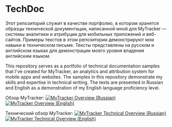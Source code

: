 # TechDoc
Этот репозиторий служит в качестве портфолио, в котором хранятся образцы технической документации, написанной мной для MyTracker — системы аналитики и атрибуции для мобильных приложений и веб-сайтов. Примеры текстов в этом репозитории демонстрируют мои навыки в техническом письме. Тексты представлены на русском и английском языках для демонстрации моего уровня владения английским языком. 

This repository serves as a portfolio of technical documentation samples that I've created for MyTracker, an analytics and attribution system for mobile apps and websites. The samples in this repository demonstrate my skills and expertise in technical writing. The texts are presented in Russian and English as a demonstration of my English language proficiency level.


Обзор MyTracker: [![MyTracker Overview (Russian)](https://img.shields.io/badge/MyTracker%20Overview%20(Russian)-View%20File-brightgreen)](https://github.com/Drovovozov/TechDoc/blob/main/MyTracker%20Overview/MyTracker%20Overview%20RU.md) [![MyTracker Overview (English)](https://img.shields.io/badge/MyTracker%20Overview%20(English)-View%20File-brightgreen)](https://github.com/Drovovozov/TechDoc/blob/main/MyTracker%20Overview/MyTracker%20Overview%20EN.md)

Технический обзор MyTracker: [![MyTracker Technical Overview (Russian)](https://img.shields.io/badge/MyTracker%20Technical%20Overview%20(Russian)-View%20File-brightgreen)](https://github.com/Drovovozov/TechDoc/blob/main/MyTracker%20Technical%20Overview/MyTracker%20Technical%20Overview%20RU.md) [![MyTracker Technical Overview (English)](https://img.shields.io/badge/MyTracker%20Technical%20Overview%20(English)-View%20File-brightgreen)](https://github.com/Drovovozov/TechDoc/blob/main/MyTracker%20Technical%20Overview/MyTracker%20Technical%20Overview%20EN.md)
